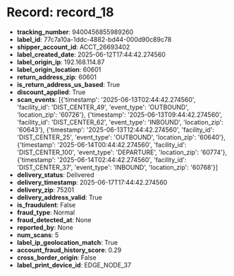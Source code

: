 # Record: record_18

- **tracking_number**: 9400456855989260
- **label_id**: 77c7a10a-1ddc-4882-bd44-000d90c89c78
- **shipper_account_id**: ACCT_26693402
- **label_created_date**: 2025-06-12T17:44:42.274560
- **label_origin_ip**: 192.168.114.87
- **label_origin_location**: 60601
- **return_address_zip**: 60601
- **is_return_address_us_based**: True
- **discount_applied**: True
- **scan_events**: [{'timestamp': '2025-06-13T02:44:42.274560', 'facility_id': 'DIST_CENTER_49', 'event_type': 'OUTBOUND', 'location_zip': '60726'}, {'timestamp': '2025-06-13T09:44:42.274560', 'facility_id': 'DIST_CENTER_62', 'event_type': 'INBOUND', 'location_zip': '60643'}, {'timestamp': '2025-06-13T12:44:42.274560', 'facility_id': 'DIST_CENTER_25', 'event_type': 'OUTBOUND', 'location_zip': '60640'}, {'timestamp': '2025-06-14T00:44:42.274560', 'facility_id': 'DIST_CENTER_100', 'event_type': 'DEPARTURE', 'location_zip': '60774'}, {'timestamp': '2025-06-14T02:44:42.274560', 'facility_id': 'DIST_CENTER_37', 'event_type': 'INBOUND', 'location_zip': '60768'}]
- **delivery_status**: Delivered
- **delivery_timestamp**: 2025-06-17T17:44:42.274560
- **delivery_zip**: 75201
- **delivery_address_valid**: True
- **is_fraudulent**: False
- **fraud_type**: Normal
- **fraud_detected_at**: None
- **reported_by**: None
- **num_scans**: 5
- **label_ip_geolocation_match**: True
- **account_fraud_history_score**: 0.29
- **cross_border_origin**: False
- **label_print_device_id**: EDGE_NODE_37